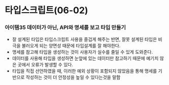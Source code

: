 # 타입스크립트(06-02)

### 아이템35 **데이터가 아닌, API와 명세를 보고 타입 만들기**

- 잘 설계된 타입은 타입스크립트 사용을 즐겁게 해주는 반면, 잘못 설계된 타입은 비극을 불러오게 되는 양면성 때문에 타입설계를 잘 해야한다.
- 명세를 참고해 타입을 생성하는 것이 사용자가 실수를 줄일 수 있게 도와준다.
- 데이터를 사용해 타입을 생성하면 눈앞에 있는 데이터만 참고하기 때문에 예기치 않은 곳에서 오류가 발생할 수 있다.
- 타입을 직접 선언하였을 때, 이러한 예외 상황이 포함되지 않았음을 통해 명세를 기반으로 작성하는 것이 더 안정성을 높일 수 있다는것을 말함